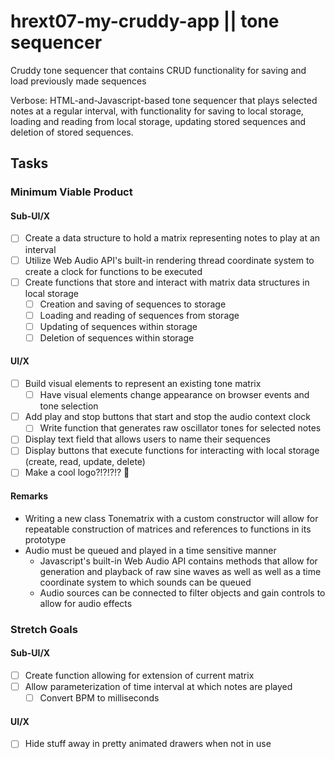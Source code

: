 # hrext07-my-cruddy-app || tone sequencer
Cruddy tone sequencer that contains CRUD functionality for saving and load previously made sequences

Verbose: HTML-and-Javascript-based tone sequencer that plays selected notes at a regular interval, with functionality for saving to local storage, loading and reading from local storage, updating stored sequences and deletion of stored sequences.

## Tasks

### Minimum Viable Product

#### Sub-UI/X
- [ ] Create a data structure to hold a matrix representing notes to play at an interval
- [ ] Utilize Web Audio API's built-in rendering thread coordinate system to create a clock for functions to be executed
- [ ] Create functions that store and interact with matrix data structures in local storage
  - [ ] Creation and saving of sequences to storage
  - [ ] Loading and reading of sequences from storage
  - [ ] Updating of sequences within storage
  - [ ] Deletion of sequences within storage

#### UI/X
- [ ] Build visual elements to represent an existing tone matrix
  - [ ] Have visual elements change appearance on browser events and tone selection
- [ ] Add play and stop buttons that start and stop the audio context clock
  - [ ] Write function that generates raw oscillator tones for selected notes
- [ ] Display text field that allows users to name their sequences
- [ ] Display buttons that execute functions for interacting with local storage (create, read, update, delete)
- [ ] Make a cool logo?!?!?!? :thinking:

#### Remarks
- Writing a new class Tonematrix with a custom constructor will allow for repeatable construction of matrices and references to functions in its prototype
- Audio must be queued and played in a time sensitive manner
  - Javascript's built-in Web Audio API contains methods that allow for generation and playback of raw sine waves as well as well as a time coordinate system to which sounds can be queued
  - Audio sources can be connected to filter objects and gain controls to allow for audio effects

### Stretch Goals

#### Sub-UI/X
- [ ] Create function allowing for extension of current matrix
- [ ] Allow parameterization of time interval at which notes are played
  - [ ] Convert BPM to milliseconds

#### UI/X
- [ ] Hide stuff away in pretty animated drawers when not in use
